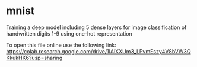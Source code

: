 # mnist
Training a deep model including 5 dense layers for image classification of handwritten digits 1-9 using one-hot representation

To open this file online use the following link: https://colab.research.google.com/drive/1IAiXXUm3_LPvmEszy4V8bVW3QKkukHK6?usp=sharing
